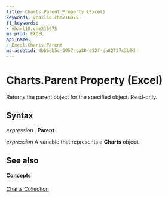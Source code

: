 ```yaml
---
title: Charts.Parent Property (Excel)
keywords: vbaxl10.chm216075
f1_keywords:
- vbaxl10.chm216075
ms.prod: EXCEL
api_name:
- Excel.Charts.Parent
ms.assetid: 4b56eb5c-5057-ca80-e32f-ea82f37c3b2d
---
```



# Charts.Parent Property (Excel)

Returns the parent object for the specified object. Read-only.


## Syntax

 _expression_ . **Parent**

 _expression_ A variable that represents a **Charts** object.


## See also


#### Concepts


[Charts Collection](charts-object-excel.md)

